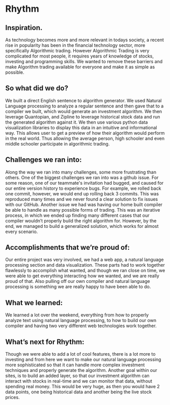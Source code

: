 # Rhythm

## Inspiration.
As technology becomes more and more relevant in todays society, a recent rise in popularity has been in the financial technology sector, more specifically Algorithmic trading. However Algorithmic Trading is very complicated for most people, it requires years of knowledge of stocks, investing and programming skills. We wanted to remove these barriers and make Algorithm trading available for everyone and make it as simple as possible.

## So what did we do?
We built a direct English sentence to algorithm generator. We used Natural Language processing to analyze a regular sentence and then gave that to a compiler we built, which would generate an investment algorithm. We then leverage Quantopian, and Zipline to leverage historical stock data and run the generated algorithm against it. We then use various python data visualization libraries to display this data in an intuitive and informational way. This allows user to get a preview of how their algorithm would perform in the real world. Thus allowing the average person, high schooler and even middle schooler participate in algorithmic trading.

## Challenges we ran into:
Along the way we ran into many challenges, some more frustrating than others. One of the biggest challenges we ran into was a github issue. For some reason, one of our teammate's invitation had bugged, and caused for our entire version history to experience bugs. For example, we rolled back one commit, however, we would end up rolling back 3 commits. This was reproduced many times and we never found a clear solution to fix issues with our GitHub. Another issue we had was having our home built compiler be able to handle as many possible forms of trading. This was an iterative process, in which we ended up finding many different cases that our compiler wouldn’t properly build the right algorithm for. However, by the end, we managed to build a generalized solution, which works for almost every scenario.

## Accomplishments that we’re proud of:
Our entire project was very involved, we had a web app, a natural language processing section and data visualization. These parts had to work together flawlessly to accomplish what wanted, and though we ran close on time, we were able to get everything interacting how we wanted, and we are really proud of that. Also pulling off our own compiler and natural language processing is something we are really happy to have been able to do.

## What we learned:
We learned a lot over the weekend, everything from how to properly analyze text using natural language processing, to how to build our own compiler and having two very different web technologies work together.

## What’s next for Rhythm:
Though we were able to add a lot of cool features, there is a lot more to investing and from here we want to make our natural language processing more sophisticated so that it can handle more complex investment techniques and properly generate the algorithm. Another goal within our sites, is to build an added layer, so that our investment algorithm can interact with stocks in real-time and we can monitor that data, without spending real money. This would be very huge, as then you would have 2 data points, one being historical data and another being the live stock prices.

